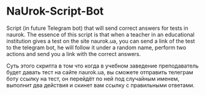 # NaUrok-Script-Bot
Script (in future Telegram bot) that will send correct answers for tests in naurok.
The essence of this script is that when a teacher in an educational institution gives a test on the site naurok.ua, you can send a link of the test to the telegram bot,
he will follow it under a random name, perform two actions and send you a link with the correct answers.





Суть этого скрипта в том что когда в учебном заведение преподаватель будет давать тест на сайте naurok.ua, вы сможете отправить телеграм боту ссылку на тест, он перейдёт по ней под случайным именем, выполнит два действия и скинет вам ссылку с правильными ответами. 
